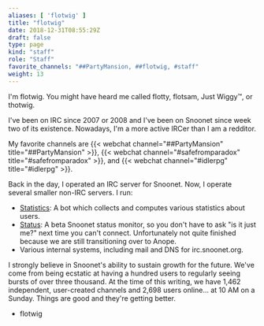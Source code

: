 ```yaml
---
aliases: [ 'flotwig' ]
title: "flotwig"
date: 2018-12-31T08:55:29Z
draft: false
type: page
kind: "staff"
role: "Staff"
favorite_channels: "##PartyMansion, ##flotwig, #staff"
weight: 13
---
```


I'm flotwig. You might have heard me called flotty, flotsam, Just Wiggy™, or thotwig.

I've been on IRC since 2007 or 2008 and I've been on Snoonet since week two of its existence. Nowadays, I'm a more active IRCer than I am a redditor.

My favorite channels are {{< webchat channel="##PartyMansion" title="##PartyMansion" >}}, {{< webchat channel="#safefromparadox" title="#safefromparadox" >}}, and {{< webchat channel="#idlerpg" title="#idlerpg" >}}.

Back in the day, I operated an IRC server for Snoonet. Now, I operate several smaller non-IRC servers. I run:

* [Statistics](https://chanstats.snoonet.org/): A bot which collects and computes various statistics about users.
* [Status](https://status.snoonet.org/): A beta Snoonet status monitor, so you don't have to ask "is it just me?" next time you can't connect. Unfortunately not quite finished because we are still transitioning over to Anope.
* Various internal systems, including mail and DNS for irc.snoonet.org.

I strongly believe in Snoonet's ability to sustain growth for the future. We've come from being ecstatic at having a hundred users to regularly seeing bursts of over three thousand. At the time of this writing, we have 1,462 independent, user-created channels and 2,698 users online... at 10 AM on a Sunday. Things are good and they're getting better.

 - flotwig
